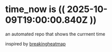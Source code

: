 # time_now is (( 2025-10-09T19:00:00.840Z ))

an automated repo that shows the currnent time

inspired by [breakingheatmap](https://github.com/breakingheatmap/breakingheatmap)